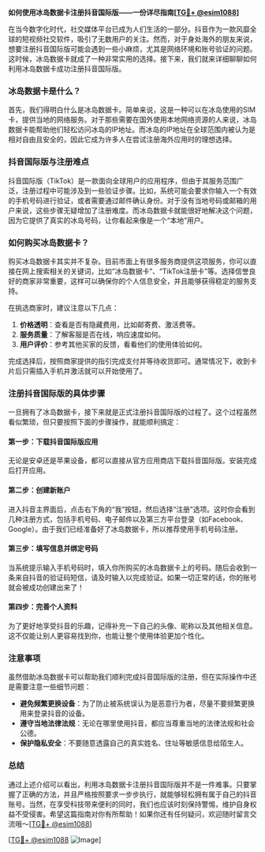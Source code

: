 **如何使用冰岛数据卡注册抖音国际版——一份详尽指南[[TG💪+ @esim1088](https://t.me/s/esim1088)]**

在当今数字化时代，社交媒体平台已成为人们生活的一部分。抖音作为一款风靡全球的短视频社交软件，吸引了无数用户的关注。然而，对于身处海外的朋友来说，想要注册抖音国际版可能会遇到一些小麻烦，尤其是网络环境和账号验证的问题。这时候，冰岛数据卡就成了一种非常实用的选择。接下来，我们就来详细聊聊如何利用冰岛数据卡成功注册抖音国际版。

### 冰岛数据卡是什么？

首先，我们得明白什么是冰岛数据卡。简单来说，这是一种可以在冰岛使用的SIM卡，提供当地的网络服务。对于那些需要在国外使用本地网络资源的人来说，冰岛数据卡能帮助他们轻松访问冰岛的IP地址。而冰岛的IP地址在全球范围内被认为是相对自由且安全的，因此它成为许多人在尝试注册海外应用时的理想选择。

### 抖音国际版与注册难点

抖音国际版（TikTok）是一款面向全球用户的应用程序，但由于其服务范围广泛，注册过程中可能涉及到一些验证步骤。比如，系统可能会要求你输入一个有效的手机号码进行验证，或者需要通过邮件确认身份。对于没有当地号码或邮箱的用户来说，这些步骤无疑增加了注册难度。而冰岛数据卡就能很好地解决这个问题，因为它提供了真实的冰岛号码，让你看起来像是一个“本地”用户。

### 如何购买冰岛数据卡？

购买冰岛数据卡其实并不复杂。目前市面上有很多服务商提供这项服务，你可以直接在网上搜索相关的关键词，比如“冰岛数据卡”、“TikTok注册卡”等。选择信誉良好的商家非常重要，这样可以确保你的个人信息安全，并且能够获得稳定的服务支持。

在挑选商家时，建议注意以下几点：
1. **价格透明**：查看是否有隐藏费用，比如邮寄费、激活费等。
2. **服务质量**：了解客服是否在线，响应速度如何。
3. **用户评价**：参考其他买家的反馈，看看他们的使用体验如何。

完成选择后，按照商家提供的指引完成支付并等待收货即可。通常情况下，收到卡片后只需插入手机并激活就可以开始使用了。

### 注册抖音国际版的具体步骤

一旦拥有了冰岛数据卡，接下来就是正式注册抖音国际版的过程了。这个过程虽然看似繁琐，但只要按照下面的步骤操作，就能顺利搞定：

#### 第一步：下载抖音国际版应用
无论是安卓还是苹果设备，都可以直接从官方应用商店下载抖音国际版。安装完成后打开应用。

#### 第二步：创建新账户
进入抖音主界面后，点击右下角的“我”按钮，然后选择“注册”选项。这时你会看到几种注册方式，包括手机号码、电子邮件以及第三方平台登录（如Facebook、Google）。由于我们已经准备好了冰岛数据卡，所以推荐使用手机号码注册。

#### 第三步：填写信息并绑定号码
当系统提示输入手机号码时，填入你所购买的冰岛数据卡上的号码。随后会收到一条来自抖音的验证码短信，请及时输入以完成验证。如果一切正常的话，你的账号就会被成功创建出来了！

#### 第四步：完善个人资料
为了更好地享受抖音的乐趣，记得补充一下自己的头像、昵称以及其他相关信息。这不仅能让别人更容易找到你，也能让整个使用体验更加个性化。

### 注意事项

虽然借助冰岛数据卡可以帮助我们顺利完成抖音国际版的注册，但在实际操作中还是需要注意一些细节问题：
- **避免频繁更换设备**：为了防止被系统误认为是恶意行为者，尽量不要频繁更换用来登录抖音的设备。
- **遵守当地法律法规**：无论在哪里使用抖音，都应当尊重当地的法律法规和社会公德。
- **保护隐私安全**：不要随意透露自己的真实姓名、住址等敏感信息给陌生人。

### 总结

通过上述介绍可以看出，利用冰岛数据卡注册抖音国际版并不是一件难事。只要掌握了正确的方法，并且严格按照要求一步步执行，就能够轻松拥有属于自己的抖音账号。当然，在享受科技带来便利的同时，我们也应该时刻保持警惕，维护自身权益不受侵害。希望这篇指南对你有所帮助！如果你还有任何疑问，欢迎随时留言交流哦～[[TG💪+ @esim1088](https://t.me/s/esim1088)]

[[TG💪+ @esim1088](https://t.me/s/esim1088) ![Image](https://i.postimg.cc/4NQfJmqS/Snipaste-2025-05-13-00-14-12.png)]